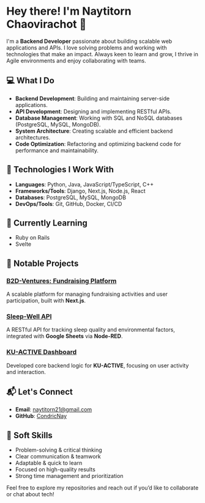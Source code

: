 # Hey there! I'm Naytitorn Chaovirachot 👋

I'm a **Backend Developer** passionate about building scalable web applications and APIs. I love solving problems and working with technologies that make an impact. Always keen to learn and grow, I thrive in Agile environments and enjoy collaborating with teams.

## 💻 What I Do
- **Backend Development**: Building and maintaining server-side applications.
- **API Development**: Designing and implementing RESTful APIs.
- **Database Management**: Working with SQL and NoSQL databases (PostgreSQL, MySQL, MongoDB).
- **System Architecture**: Creating scalable and efficient backend architectures.
- **Code Optimization**: Refactoring and optimizing backend code for performance and maintainability.

## 🔧 Technologies I Work With
- **Languages**: Python, Java, JavaScript/TypeScript, C++
- **Frameworks/Tools**: Django, Next.js, Node.js, React
- **Databases**: PostgreSQL, MySQL, MongoDB
- **DevOps/Tools**: Git, GitHub, Docker, CI/CD

## 🌱 Currently Learning
- Ruby on Rails
- Svelte

## 🚀 Notable Projects

### [B2D-Ventures: Fundraising Platform](https://github.com/Sosokker/B2D-Ventures)
A scalable platform for managing fundraising activities and user participation, built with **Next.js**.

### [Sleep-Well API](https://github.com/Nantawat6510545543/sleep-well)
A RESTful API for tracking sleep quality and environmental factors, integrated with **Google Sheets** via **Node-RED**.

### [KU-ACTIVE Dashboard](https://github.com/Nantawat6510545543/KU-ACTIVE)
Developed core backend logic for **KU-ACTIVE**, focusing on user activity and interaction.

## 📬 Let's Connect
- **Email**: naytitorn21@gmail.com
- **GitHub**: [CondricNay](https://github.com/CondricNay)

## 🎯 Soft Skills
- Problem-solving & critical thinking
- Clear communication & teamwork
- Adaptable & quick to learn
- Focused on high-quality results
- Strong time management and prioritization

Feel free to explore my repositories and reach out if you’d like to collaborate or chat about tech!

<!--
**CondricNay/CondricNay** is a ✨ _special_ ✨ repository because its `README.md` (this file) appears on your GitHub profile.

Here are some ideas to get you started:

- 🔭 I’m currently working on ...
- 🌱 I’m currently learning ...
- 👯 I’m looking to collaborate on ...
- 🤔 I’m looking for help with ...
- 💬 Ask me about ...
- 📫 How to reach me: ...
- 😄 Pronouns: ...
- ⚡ Fun fact: ...
-->
